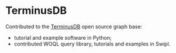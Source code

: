 # TerminusDB
Contributed to the [TerminusDB](https://terminusdb.com/) open source graph base:
* tutorial and example software in Python;  
* contributed WOQL query library, tutorials and examples in Swipl.

